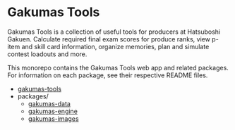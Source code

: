 # Gakumas Tools

Gakumas Tools is a collection of useful tools for producers at Hatsuboshi Gakuen. Calculate required final exam scores for produce ranks, view p-item and skill card information, organize memories, plan and simulate contest loadouts and more.

This monorepo contains the Gakumas Tools web app and related packages. For information on each package, see their respective README files.

- [gakumas-tools](https://github.com/surisuririsu/gakumas-tools/blob/master/gakumas-tools/README.md)
- packages/
  - [gakumas-data](https://github.com/surisuririsu/gakumas-tools/blob/master/packages/gakumas-data/README.md)
  - [gakumas-engine](https://github.com/surisuririsu/gakumas-tools/blob/master/packages/gakumas-engine/README.md)
  - [gakumas-images](https://github.com/surisuririsu/gakumas-tools/blob/master/packages/gakumas-images/README.md)
